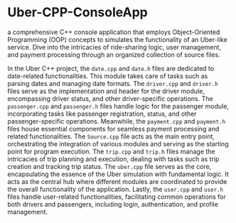 # Uber-CPP-ConsoleApp
 a comprehensive C++ console application  that employs Object-Oriented Programming (OOP) concepts to simulates the functionality of an Uber-like service. Dive into the intricacies of ride-sharing logic, user management, and payment processing through an organized collection of source files.

In the Uber C++ project, the `date.cpp` and `date.h` files are dedicated to date-related functionalities. This module takes care of tasks such as parsing dates and managing date formats. The `driver.cpp` and `driver.h` files serve as the implementation and header for the driver module, encompassing driver status, and other driver-specific operations. The `passenger.cpp` and `passenger.h` files handle logic for the passenger module, incorporating tasks like passenger registration, status, and other passenger-specific operations. Meanwhile, the `payment.cpp` and `payment.h` files house essential components for seamless payment processing and related functionalities. The `Source.cpp` file acts as the main entry point, orchestrating the integration of various modules and serving as the starting point for program execution. The `trip.cpp` and `trip.h` files manage the intricacies of trip planning and execution, dealing with tasks such as trip creation and tracking trip status. The `uber.cpp` file serves as the core, encapsulating the essence of the Uber simulation with fundamental logic. It acts as the central hub where different modules are coordinated to provide the overall functionality of the application. Lastly, the `user.cpp` and `user.h` files handle user-related functionalities, facilitating common operations for both drivers and passengers, including login, authentication, and profile management.
